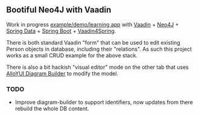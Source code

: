 ## Bootiful Neo4J with Vaadin

Work in progress [example/demo/learning app](https://github.com/mstahv/bootiful-neo4j-with-vaadin) with 
[Vaadin](https://vaadin.com/home) + [Neo4J](http://www.neo4j.org) + 
[Spring Data](http://projects.spring.io/spring-data/) + 
[Spring Boot](http://projects.spring.io/spring-boot/) + 
[Vaadin4Spring](https://github.com/peholmst/vaadin4spring).

There is both standard Vaadin "form" that can be used to edit existing Person objects in database, including their "relations". As such this project works as a small CRUD example for the above stack.

There is also a bit hackish "visual editor" mode on the other tab that uses [AlloYUI Diagram Builder](http://alloyui.com/examples/diagram-builder/) to modify the model.

### TODO

 * Improve diagram-builder to support identifiers, now updates from there rebuild the whole DB content.


